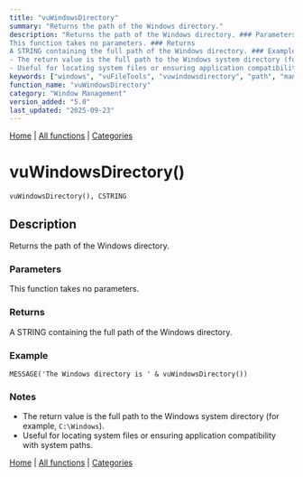 ```yaml
---
title: "vuWindowsDirectory"
summary: "Returns the path of the Windows directory."
description: "Returns the path of the Windows directory. ### Parameters
This function takes no parameters. ### Returns
A STRING containing the full path of the Windows directory. ### Example ### Notes
- The return value is the full path to the Windows system directory (for example, `C:\Windows`).  
- Useful for locating system files or ensuring application compatibility with system paths. [Home](../index.md) | [All functions](index.md) | [Categories](../categories/index.md)"
keywords: ["windows", "vuFileTools", "vuwindowsdirectory", "path", "management", "directory", "returns", "window", "Clarion", "Windows"]
function_name: "vuWindowsDirectory"
category: "Window Management"
version_added: "5.0"
last_updated: "2025-09-23"
---
```


[Home](../index.md) | [All functions](index.md) | [Categories](../categories/index.md)

# vuWindowsDirectory()

```Prototype
vuWindowsDirectory(), CSTRING
```


## Description
Returns the path of the Windows directory.

### Parameters
This function takes no parameters.

### Returns
A STRING containing the full path of the Windows directory.

### Example

```Clarion
MESSAGE('The Windows directory is ' & vuWindowsDirectory())
```

### Notes
- The return value is the full path to the Windows system directory (for example, `C:\Windows`).  
- Useful for locating system files or ensuring application compatibility with system paths.

[Home](../index.md) | [All functions](index.md) | [Categories](../categories/index.md)
